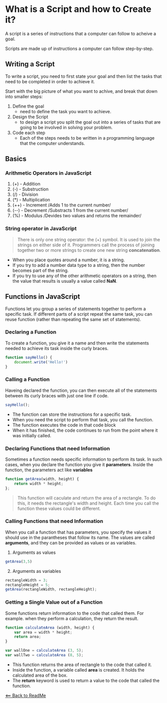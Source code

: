 # What is a Script and how to Create it?

A script is a series of instructions that a computer can follow to acheive a goal.  

Scripts are made up of instructions a computer can follow step-by-step.

## Writing a Script

To write a script, you need to first state your goal and then list the tasks that need to be completed in order to achieve it.  

Start with the big picture of what you want to achive, and break that down into smaller steps:

1. Define the goal 
    - need to define the task you want to achieve.
2. Design the Script
    - to design a script you split the goal out into a series of tasks that are going to be involved in solving your problem.
3. Code each step
    - Each of the steps needs to be written in a programming language that the computer understands.  

## Basics 

### Arithmetic Operators in JavaScript

1. (+) - Addition
2. (-) - Substruction
3. (/) - Division
4. (*) - Multiplication
5. (++) - Increment /Adds 1 to the current number/
6. (--) - Decrement /Substracts 1 from the current number/
7. (%) - Modulus /Devides two values and returns the remainder/

### String operator in JavaScript

> There is only one string operator: the (+) symbol. It is used to join the strings on either side of it. Programmers call the process of joining together two or more strings to create one new string **concatenation**.

- When you place quotes around a number, it is a string.
- If you try to add a number data type to a string, then the number becomes part of the string.
- If you try to use any of the other arithmetic operators on a string, then the value that results is usually a value called **NaN**.

## Functions in JavaScript

Functions let you group a series of statements together to perform a specific task. If different parts of a script repeat the same task, you can reuse function (rather than repeating the same set of statements).

### Declaring a Function 

To create a function, you give it a name and then write the statements needed to achieve its task inside the curly braces. 

```javascript
function sayHello() {
    document.write('Hello!')
}
```

### Calling a Function

Haveing declared the function, you can then execute all of the statements between its curly braces with just one line if code.

```javascript
sayHello();
```

- The function can store the instructions for a specific task. 
- When you need the script to perform that task, you call the function.
- The function executes the code in that code block
- When it has finished, the code continues to run from the point where it was initially called.

### Declaring Functions that need Information

Sometimes a function needs specific information to perform its task. In such cases, when you declare the function you give it **parameters**. Inside the function, the parameters act like **variables**

```javascript
function getArea(width, height) {
    return width * height;
};
```

> This function will caculate and return the area of a rectangle. To do this, it needs the rectangle's width and height. Each time you call the function these values could be different.

### Calling Functions that need Information

When you call a function that has parameters, you specify the values it should use in the parantheses that follow its name. The values are called **arguments**, and they can be provided as values or as variables.

1. Arguments as values 
```javascript
getArea(3,5)
```
2. Arguments as variables
```javascript
rectangleWidth = 3;
rectangleHeight = 5;
getArea(rectangleWidth, rectangleHeight);
``` 

### Getting a Single Value out of a Function

Some functions return information to the code that called them. For example. when they perform a calculation, they return the result.

```javascript
function calculateArea (width, height) {
    var area = width * height;
    return area;
}

var wallOne = calculateArea (3, 5);
var wallTwo = calculateArea (8, 5);
``` 

- This function returns the area of rectangle to the code that called it.
- Inside the function, a variable called **area** is created. It holds the calculated area of the box.
- The **return** keyword is used to return a value to the code that called the function.  

[<== Back to ReadMe](README.md)
